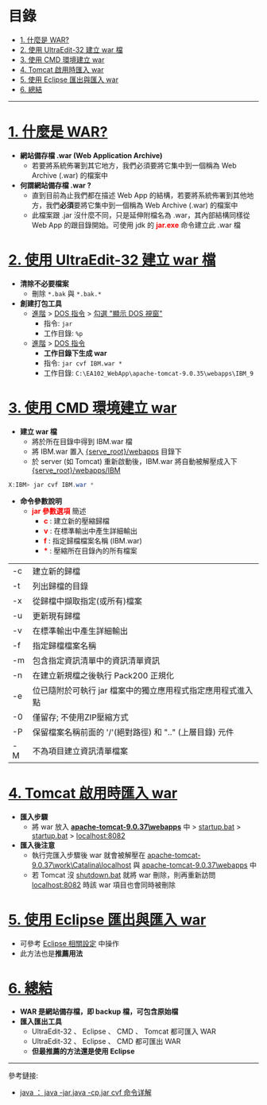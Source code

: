 <h1 id="top">目錄</h1>

- [1. 什麼是 WAR?](#s1)
- [2. 使用 UltraEdit-32 建立 war 檔](#s2)
- [3. 使用 CMD 環境建立 war](#s3)
- [4. Tomcat 啟用時匯入 war](#s4)
- [5. 使用 Eclipse 匯出與匯入 war](#s5)
- [6. 總結](#s6)

---

# <a id='s1' class='md-title' href='#top'>1. 什麼是 WAR?</a>

- **網站備存檔 .war (Web Application Archive)**
  - 若要將系統佈署到其它地方，我們必須要將它集中到一個稱為 Web Archive (.war) 的檔案中
- **何謂網站備存檔 .war ?**
  - 直到目前為止我們都在描述 Web App 的結構，若要將系統佈署到其他地方，我們**必須**要將它集中到一個稱為 Web Archive (.war) 的檔案中
  - 此檔案跟 .jar 沒什麼不同，只是延伸附檔名為 .war，其內部結構同樣從 Web App 的跟目錄開始。可使用 jdk 的 **<span style="color: red;">jar.exe</span>** 命令建立此 .war 檔

# <a id='s2' class='md-title' href='#top'>2. 使用 UltraEdit-32 建立 war 檔</a>

- **清除不必要檔案**
  - 刪除 `*.bak` 與 `*.bak.*`
- **創建打包工具**
  - <u>進階</u> > <u>DOS 指令</u> > <u>勾選 "顯示 DOS 視窗"</u>
    - 指令: `jar`
    - 工作目錄: `%p`
  - <u>進階</u> > <u>DOS 指令</u>
    - **工作目錄下生成 war**
    - 指令: `jar cvf IBM.war *`
    - 工作目錄: `C:\EA102_WebApp\apache-tomcat-9.0.35\webapps\IBM_9`

# <a id='s3' class='md-title' href='#top'>3. 使用 CMD 環境建立 war</a>

- **建立 war 檔**
  - 將於所在目錄中得到 IBM.war 檔
  - 將 IBM.war 置入 <u>{serve_root}/webapps</u> 目錄下
  - 於 server (如 Tomcat) 重新啟動後，IBM.war 將自動被解壓成入下 <u>{serve_root}/webapps/IBM</u>

```cs
X:IBM> jar cvf IBM.war *
```

- **命令參數說明**
  - **<span style="color: red;">jar 參數選項</span>** 簡述
    - **<span style="color: red;">c</span>** : 建立新的壓縮歸檔
    - **<span style="color: red;">v</span>** : 在標準輸出中產生詳細輸出
    - **<span style="color: red;">f</span>** : 指定歸檔檔案名稱 (IBM.war)
    - **<span style="color: red;">\*</span>** : 壓縮所在目錄內的所有檔案

<table>
<tr>	<td>-c</td>	<td>建立新的歸檔</td>	</tr>
<tr>	<td>-t</td>	<td>列出歸檔的目錄</td>	</tr>
<tr>	<td>-x</td>	<td>從歸檔中擷取指定(或所有)檔案</td>	</tr>
<tr>	<td>-u</td>	<td>更新現有歸檔</td>	</tr>
<tr>	<td>-v</td>	<td>在標準輸出中產生詳細輸出</td>	</tr>
<tr>	<td>-f</td>	<td>指定歸檔檔案名稱</td>	</tr>
<tr>	<td>-m</td>	<td>包含指定資訊清單中的資訊清單資訊</td>	</tr>
<tr>	<td>-n</td>	<td>在建立新規檔之後執行 Pack200 正規化</td>	</tr>
<tr>	<td>-e</td>	<td>位已隨附於可執行 jar 檔案中的獨立應用程式指定應用程式進入點</td>	</tr>
<tr>	<td>-0</td>	<td>僅留存; 不使用ZIP壓縮方式</td>	</tr>
<tr>	<td>-P</td>	<td>保留檔案名稱前面的 '/'(絕對路徑) 和 ".." (上層目錄) 元件</td>	</tr>
<tr>	<td>-M</td>	<td>不為項目建立資訊清單檔案</td>	</tr>
</table>

# <a id='s4' class='md-title' href='#top'>4. Tomcat 啟用時匯入 war</a>

- **匯入步驟**
  - 將 war 放入 <u>**apache-tomcat-9.0.37\webapps**</u> 中 > <u>startup.bat</u> > <u>startup.bat</u> > <u>localhost:8082</u>
- **匯入後注意**
  - 執行完匯入步驟後 war 就會被解壓在 <u>apache-tomcat-9.0.37\work\Catalina\localhost</u> 與 <u>apache-tomcat-9.0.37\webapps</u> 中
  - 若 Tomcat 沒 <u>shutdown.bat</u> 就將 war 刪除，則再重新訪問 <u>localhost:8082</u> 時該 war 項目也會同時被刪除

# <a id='s5' class='md-title' href='#top'>5. 使用 Eclipse 匯出與匯入 war</a>

- 可參考 [Eclipse 相關設定](./05.Eclipse相關設定.md) 中操作
- 此方法也是**推薦用法**

# <a id='s6' class='md-title' href='#top'>6. 總結</a>

- **WAR 是網站備存檔，即 backup 檔，可包含原始檔**
- **匯入匯出工具**
  - UltraEdit-32 、 Eclipse 、 CMD 、 Tomcat 都可匯入 WAR
  - UltraEdit-32 、 Eclipse 、 CMD 都可匯出 WAR
  - **但最推薦的方法還是使用 Eclipse**

---

參考鏈接:

- [java ： java -jar,java -cp,jar cvf 命令详解](https://blog.csdn.net/z425955498/article/details/78872288)
